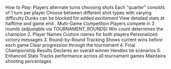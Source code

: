 How to Play:
Players alternate turns choosing shots 
Each "quarter" consists of 1 turn per player
Choose between different shot types with varying difficulty
Dunks can be blocked for added excitement
View detailed stats at halftime and game end
. Multi-Game Competition
Players compete in 3 rounds (adjustable via TOURNAMENT_ROUNDS)
Win count determines the champion
2. Player Names
Custom names for both players
Personalized victory messages
3. Round-by-Round Tracking
Shows current wins before each game
Clear progression through the tournament
4. Final Championship Results
Declares an overall winner
Handles tie scenarios
5. Enhanced Stats
Tracks performance across all tournament games
Maintains shooting percentages
